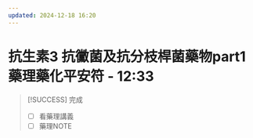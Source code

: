 ```yaml
---
updated: 2024-12-18 16:20
---
```

# 抗生素3 抗黴菌及抗分枝桿菌藥物part1 藥理藥化平安符 - 12:33


> [!SUCCESS] 完成
>- [ ] 看藥理講義
>- [ ] 藥理NOTE